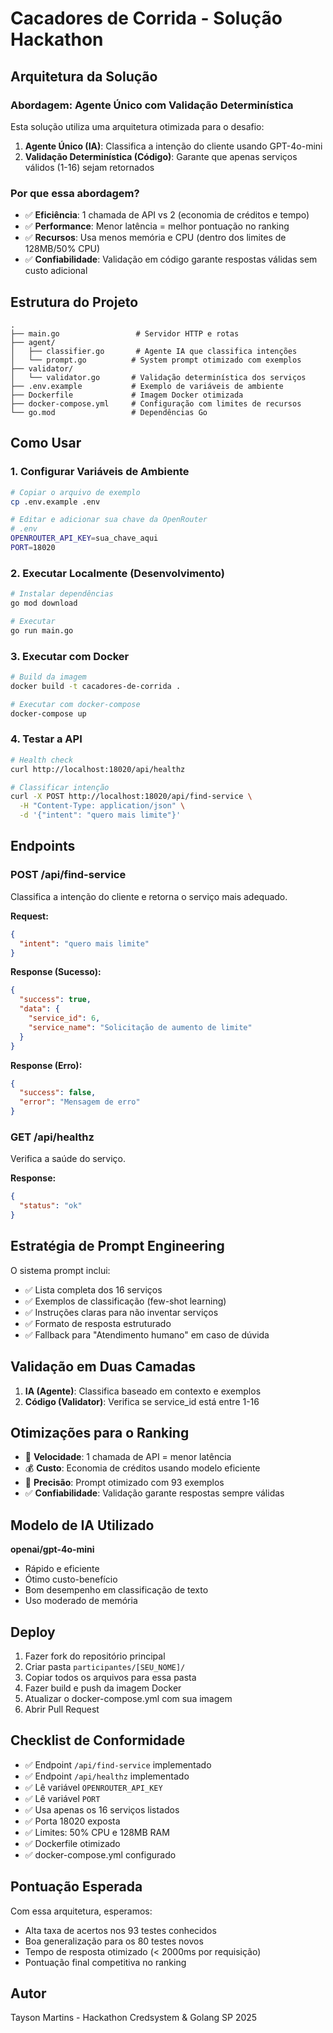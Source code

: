 # Cacadores de Corrida - Solução Hackathon

## Arquitetura da Solução

### Abordagem: Agente Único com Validação Determinística

Esta solução utiliza uma arquitetura otimizada para o desafio:

1. **Agente Único (IA)**: Classifica a intenção do cliente usando GPT-4o-mini
2. **Validação Determinística (Código)**: Garante que apenas serviços válidos (1-16) sejam retornados

### Por que essa abordagem?

- ✅ **Eficiência**: 1 chamada de API vs 2 (economia de créditos e tempo)
- ✅ **Performance**: Menor latência = melhor pontuação no ranking
- ✅ **Recursos**: Usa menos memória e CPU (dentro dos limites de 128MB/50% CPU)
- ✅ **Confiabilidade**: Validação em código garante respostas válidas sem custo adicional

## Estrutura do Projeto

```
.
├── main.go                 # Servidor HTTP e rotas
├── agent/
│   ├── classifier.go       # Agente IA que classifica intenções
│   └── prompt.go          # System prompt otimizado com exemplos
├── validator/
│   └── validator.go       # Validação determinística dos serviços
├── .env.example           # Exemplo de variáveis de ambiente
├── Dockerfile             # Imagem Docker otimizada
├── docker-compose.yml     # Configuração com limites de recursos
└── go.mod                 # Dependências Go
```

## Como Usar

### 1. Configurar Variáveis de Ambiente

```bash
# Copiar o arquivo de exemplo
cp .env.example .env

# Editar e adicionar sua chave da OpenRouter
# .env
OPENROUTER_API_KEY=sua_chave_aqui
PORT=18020
```

### 2. Executar Localmente (Desenvolvimento)

```bash
# Instalar dependências
go mod download

# Executar
go run main.go
```

### 3. Executar com Docker

```bash
# Build da imagem
docker build -t cacadores-de-corrida .

# Executar com docker-compose
docker-compose up
```

### 4. Testar a API

```bash
# Health check
curl http://localhost:18020/api/healthz

# Classificar intenção
curl -X POST http://localhost:18020/api/find-service \
  -H "Content-Type: application/json" \
  -d '{"intent": "quero mais limite"}'
```

## Endpoints

### POST /api/find-service

Classifica a intenção do cliente e retorna o serviço mais adequado.

**Request:**
```json
{
  "intent": "quero mais limite"
}
```

**Response (Sucesso):**
```json
{
  "success": true,
  "data": {
    "service_id": 6,
    "service_name": "Solicitação de aumento de limite"
  }
}
```

**Response (Erro):**
```json
{
  "success": false,
  "error": "Mensagem de erro"
}
```

### GET /api/healthz

Verifica a saúde do serviço.

**Response:**
```json
{
  "status": "ok"
}
```

## Estratégia de Prompt Engineering

O sistema prompt inclui:
- ✅ Lista completa dos 16 serviços
- ✅ Exemplos de classificação (few-shot learning)
- ✅ Instruções claras para não inventar serviços
- ✅ Formato de resposta estruturado
- ✅ Fallback para "Atendimento humano" em caso de dúvida

## Validação em Duas Camadas

1. **IA (Agente)**: Classifica baseado em contexto e exemplos
2. **Código (Validator)**: Verifica se service_id está entre 1-16

## Otimizações para o Ranking

- 🚀 **Velocidade**: 1 chamada de API = menor latência
- 💰 **Custo**: Economia de créditos usando modelo eficiente
- 🎯 **Precisão**: Prompt otimizado com 93 exemplos
- ✅ **Confiabilidade**: Validação garante respostas sempre válidas

## Modelo de IA Utilizado

**openai/gpt-4o-mini**
- Rápido e eficiente
- Ótimo custo-benefício
- Bom desempenho em classificação de texto
- Uso moderado de memória

## Deploy

1. Fazer fork do repositório principal
2. Criar pasta `participantes/[SEU_NOME]/`
3. Copiar todos os arquivos para essa pasta
4. Fazer build e push da imagem Docker
5. Atualizar o docker-compose.yml com sua imagem
6. Abrir Pull Request

## Checklist de Conformidade

- ✅ Endpoint `/api/find-service` implementado
- ✅ Endpoint `/api/healthz` implementado
- ✅ Lê variável `OPENROUTER_API_KEY`
- ✅ Lê variável `PORT`
- ✅ Usa apenas os 16 serviços listados
- ✅ Porta 18020 exposta
- ✅ Limites: 50% CPU e 128MB RAM
- ✅ Dockerfile otimizado
- ✅ docker-compose.yml configurado

## Pontuação Esperada

Com essa arquitetura, esperamos:
- Alta taxa de acertos nos 93 testes conhecidos
- Boa generalização para os 80 testes novos
- Tempo de resposta otimizado (< 2000ms por requisição)
- Pontuação final competitiva no ranking

## Autor

Tayson Martins - Hackathon Credsystem & Golang SP 2025
